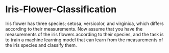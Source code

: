 # Iris-Flower-Classification
 Iris flower has three species; setosa, versicolor, and virginica, which differs according to their measurements. Now assume that you have the measurements of the iris flowers according to their species, and the task is to train a machine learning model that can learn from the measurements of the iris species and classify them.
